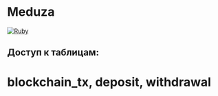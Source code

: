 # Meduza

[![Ruby](https://github.com/bitzlato/meduza/actions/workflows/ruby.yml/badge.svg)](https://github.com/bitzlato/meduza/actions/workflows/ruby.yml)


## Доступ к таблицам:

# blockchain_tx, deposit, withdrawal
